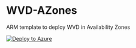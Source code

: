# WVD-AZones
ARM template to deploy WVD in Availability Zones

[![Deploy to Azure](https://aka.ms/deploytoazurebutton)](https://portal.azure.com/#create/Microsoft.Template/uri/https://raw.githubusercontent.com/TomHickling/WVD-AZones/master/mainTemplate.json)
